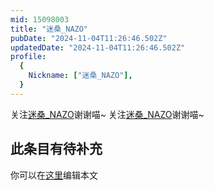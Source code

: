 ```yaml
---
mid: 15098003
title: "迷桑_NAZO"
pubDate: "2024-11-04T11:26:46.502Z"
updatedDate: "2024-11-04T11:26:46.502Z"
profile:
  {
    Nickname: ["迷桑_NAZO"],
  }
---
```


关注[迷桑_NAZO](https://space.bilibili.com/15098003)谢谢喵~ 关注[迷桑_NAZO](https://space.bilibili.com/15098003)谢谢喵~

## 此条目有待补充
你可以在[这里](https://github.com/Yuhanawa/VTuber.ICU-Content/edit/master/v/迷桑_NAZO/index.md)编辑本文
